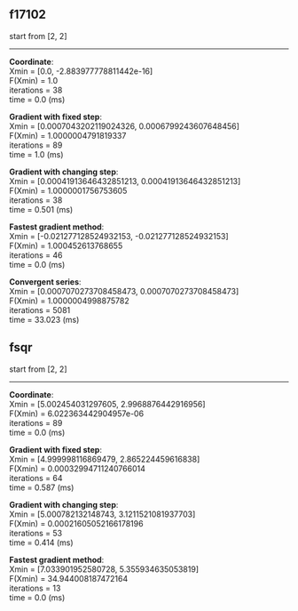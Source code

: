 ##  f17102   
start from  [2, 2]  

---  

__Coordinate__:  
Xmin = [0.0, -2.883977778811442e-16]  
F(Xmin) =  1.0  
iterations = 38  
time =  0.0 (ms)



__Gradient with fixed step__:  
Xmin = [0.0007043202119024326, 0.0006799243607648456]  
F(Xmin) =  1.0000004791819337  
iterations = 89  
time =  1.0 (ms)



__Gradient with changing step__:  
Xmin = [0.00041913646432851213, 0.00041913646432851213]  
F(Xmin) =  1.0000001756753605  
iterations = 38  
time =  0.501 (ms)



__Fastest gradient method__:  
Xmin = [-0.021277128524932153, -0.021277128524932153]  
F(Xmin) =  1.000452613768655  
iterations = 46  
time =  0.0 (ms)



__Convergent series__:  
Xmin = [0.0007070273708458473, 0.0007070273708458473]  
F(Xmin) =  1.0000004998875782  
iterations = 5081  
time = 33.023 (ms)
##  fsqr   
start from  [2, 2]  

---  

__Coordinate__:  
Xmin = [5.002454031297605, 2.9968876442916956]  
F(Xmin) =  6.022363442904957e-06  
iterations = 89  
time =  0.0 (ms)



__Gradient with fixed step__:  
Xmin = [4.999998116869479, 2.865224459616838]  
F(Xmin) =  0.00032994711240766014  
iterations = 64  
time =  0.587 (ms)



__Gradient with changing step__:  
Xmin = [5.000782132148743, 3.1211521081937703]  
F(Xmin) =  0.00021605052166178196  
iterations = 53  
time =  0.414 (ms)



__Fastest gradient method__:  
Xmin = [7.033901952580728, 5.355934635053819]  
F(Xmin) =  34.944008187472164  
iterations = 13  
time =  0.0 (ms)



